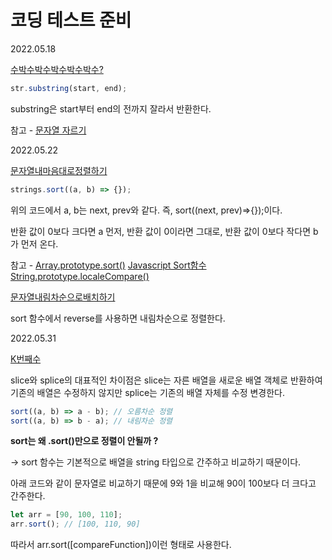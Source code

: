 # 코딩 테스트 준비

2022.05.18

[수박수박수박수박수박수?](%EC%88%98%EB%B0%95%EC%88%98%EB%B0%95%EC%88%98%EB%B0%95%EC%88%98%EB%B0%95%EC%88%98%EB%B0%95%EC%88%98.js)

```javascript
str.substring(start, end);
```

substring은 start부터 end의 전까지 잘라서 반환한다.

참고 - [문자열 자르기](https://codechacha.com/ko/javascript-how-to-substring/)

2022.05.22

[문자열내마음대로정렬하기](%EB%AC%B8%EC%9E%90%EC%97%B4%EB%82%B4%EB%A7%88%EC%9D%8C%EB%8C%80%EB%A1%9C%EC%A0%95%EB%A0%AC%ED%95%98%EA%B8%B0.js)

```javascript
strings.sort((a, b) => {});
```

위의 코드에서 a, b는 next, prev와 같다. 즉, sort((next, prev)=>{});이다.

반환 값이 0보다 크다면 a 먼저, 반환 값이 0이라면 그대로, 반환 값이 0보다 작다면 b가 먼저 온다.

참고 - [Array.prototype.sort()](https://developer.mozilla.org/ko/docs/Web/JavaScript/Reference/Global_Objects/Array/sort) [Javascript Sort함수](https://velog.io/@jakeseo_me/Javascript-Sort%ED%95%A8%EC%88%98%EC%97%90-%EB%8C%80%ED%95%9C-%EC%9E%A1%EC%A7%80%EC%8B%9D) [String.prototype.localeCompare()](https://developer.mozilla.org/ko/docs/Web/JavaScript/Reference/Global_Objects/String/localeCompare)

[문자열내림차순으로배치하기](%EB%AC%B8%EC%9E%90%EC%97%B4%EB%82%B4%EB%A6%BC%EC%B0%A8%EC%88%9C%EC%9C%BC%EB%A1%9C%EB%B0%B0%EC%B9%98%ED%95%98%EA%B8%B0.js)

sort 함수에서 reverse를 사용하면 내림차순으로 정렬한다.

2022.05.31

[K번째수](%EB%AC%B8%EC%9E%90%EC%97%B4%EB%82%B4%EB%A7%88%EC%9D%8C%EB%8C%80%EB%A1%9C%EC%A0%95%EB%A0%AC%ED%95%98%EA%B8%B0.js)

slice와 splice의 대표적인 차이점은 slice는 자른 배열을 새로운 배열 객체로 반환하여 기존의 배열은 수정하지 않지만 splice는 기존의 배열 자체를 수정 변경한다.

```javascript
sort((a, b) => a - b); // 오름차순 정렬
sort((a, b) => b - a); // 내림차순 정렬
```

<b>sort는 왜 .sort()만으로 정렬이 안될까 ?</b>


-> sort 함수는 기본적으로 배열을 string 타입으로 간주하고 비교하기 때문이다.

아래 코드와 같이 문자열로 비교하기 때문에 9와 1을 비교해 90이 100보다 더 크다고 간주한다.

```javascript
let arr = [90, 100, 110];
arr.sort(); // [100, 110, 90]
```

따라서 arr.sort([compareFunction])이런 형태로 사용한다.